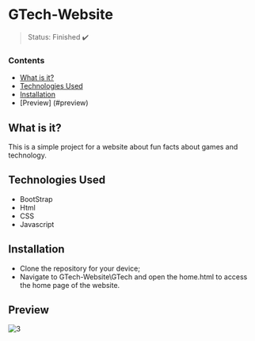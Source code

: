 <h1>GTech-Website</h1>

> Status: Finished ✔️

### Contents
  
* [What is it?](#what-is-it)
* [Technologies Used](#technologies)
* [Installation](#installation)
* [Preview] (#preview)

## <a name="what-is-it"></a>What is it?

This is a simple project for a website about fun facts about games and technology.

## <a name="technologies"></a>Technologies Used

- BootStrap
- Html
- CSS
- Javascript

## <a name="installation"></a>Installation

- Clone the repository for your device;
- Navigate to GTech-Website\GTech and open the home.html to access the home page of the website.

## <a name="preview"></a>Preview
![3](https://user-images.githubusercontent.com/41877566/211178359-d4123a52-cec1-474c-85c4-1a61d8cf66f8.jpeg)
